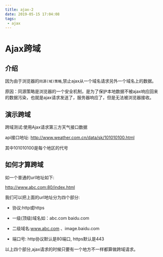 ```yaml
---
title: ajax-2
date: 2019-05-15 17:04:08
tags:
 - ajax
---
```



# Ajax跨域

## 介绍

因为由于浏览器的`同源(域)策略`,禁止ajax从一个域名请求另外一个域名上的数据。

原因：同源策略是浏览器的一个安全机制，是为了保护本地数据不被ajax响应回来的数据污染，也就是ajax请求发送了，服务器响应了，但是无法被浏览器接收。

## 演示跨域

跨域测试:使用Ajax请求第三方天气接口数据

api接口地址: <http://www.weather.com.cn/data/sk/101010100.html>     

其中101010100是每个地区的代号

## 如何才算跨域

如一个普通的url地址如下:

<http://www.abc.com:80/index.html>  

我们可以把上面的url地址分为四个部分:

- 协议:http或https 

- 一级(顶级)域名如：abc.com   baidu.com   

- 二级域名:www.abc.com 、image.baidu.com  

- 端口号: http协议默认是80端口, https默认是443   

以上四个部分,ajax请求的时候只要有一个地方不一样都算做跨域请求。
